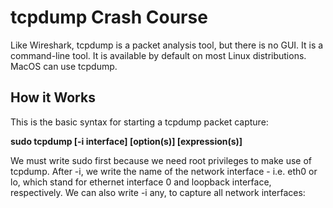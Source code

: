 <h1>tcpdump Crash Course</h1>

Like Wireshark, tcpdump is a packet analysis tool, but there is no GUI. It is a command-line tool. It is available by default on most Linux distributions. MacOS can use tcpdump. 

<h2>How it Works</h2>

This is the basic syntax for starting a tcpdump packet capture:  

<strong>sudo tcpdump [-i interface] [option(s)] [expression(s)]</strong>

We must write sudo first because we need root privileges to make use of tcpdump. 
After -i, we write the name of the network interface - i.e. eth0 or lo, which stand for ethernet interface 0 and loopback interface, respectively. We can also write -i any, to capture all network interfaces: 




